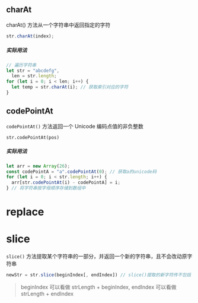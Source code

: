 ## charAt

charAt() 方法从一个字符串中返回指定的字符

```js
str.charAt(index);
```

##### 实际用法

```javascript
// 遍历字符串
let str = "abcdefg",
  len = str.length;
for (let i = 0; i < len; i++) {
  let temp = str.charAt(i); // 获取索引对应的字符
}
```

## codePointAt

`codePointAt()` 方法返回一个 Unicode 编码点值的非负整数

```
str.codePointAt(pos)
```

##### 实际用法

```js
let arr = new Array(26);
const codePointA = "a".codePointAt(0); // 获取a的unicode码
for (let i = 0; i < str.length; i++) {
  arr[str.codePointAt(i) - codePointA] = i;
} // 将字符串按字母顺序存储到数组中
```

# replace


# slice

`slice()` 方法提取某个字符串的一部分，并返回一个新的字符串，且不会改动原字符串

```js
newStr = str.slice(beginIndex[, endIndex]) // slice()提取的新字符传不包括 beginIndex, 包括 endIndex
```

> beginIndex 可以看做 strLength + beginIndex, endIndex 可以看做 strLength + endIndex
